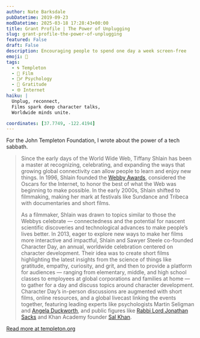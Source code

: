 ```yaml
---
author: Nate Barksdale
pubDatetime: 2019-09-23
modDatetime: 2025-03-18 17:28:43+00:00
title: Grant Profile | The Power of Unplugging
slug: grant-profile-the-power-of-unplugging
featured: False
draft: False
description: Encouraging people to spend one day a week screen-free
emoji: 🔌
tags:
  - 🌀 Templeton
  - 🎥 Film
  - 🧘‍♂️ Psychology
  - 🙏 Gratitude
  - 🌐 Internet
haiku: |
  Unplug, reconnect,  
  Films spark deep character talks,  
  Worldwide minds unite.

coordinates: [37.7749, -122.4194]
---
```


For the John Templeton Foundation, I wrote about the power of a tech sabbath.

> Since the early days of the World Wide Web, Tiffany Shlain has been a master at recognizing, celebrating, and expanding the ways that growing global connectivity can allow people to learn and enjoy new things. In 1996, Shlain founded the [Webby Awards](https://www.webbyawards.com), considered the Oscars for the Internet, to honor the best of what the Web was beginning to make possible. In the early 2000s, Shlain shifted to filmmaking, making her mark at festivals like Sundance and Tribeca with documentaries and short films.
>
> As a filmmaker, Shlain was drawn to topics similar to those the Webbys celebrate — connectedness and the potential for nascent scientific discoveries and technological advances to make people’s lives better. In 2013, eager to explore new ways to make her films more interactive and impactful, Shlain and Sawyer Steele co-founded Character Day, an annual, worldwide celebration centered on character development. Their idea was to create short films highlighting the latest insights from the science of things like gratitude, empathy, curiosity, and grit, and then to provide a platform for audiences — ranging from elementary, middle, and high school classes to employees at global corporations and families at home — to gather for a day and discuss topics around character development. Character Day’s in-person discussions are augmented with short films, online resources, and a global livecast linking the events together, featuring leading experts like psychologists Martin Seligman and [Angela Duckworth](https://angeladuckworth.com), and public figures like [Rabbi Lord Jonathan Sacks](http://rabbisacks.org) and Khan Academy founder [Sal Khan](https://www.ted.com/speakers/salman_khan).

[Read more at templeton.org](https://www.templeton.org/grant/cultivatingcharacter-a-global-movement-to-cultivate-character-both-online-and-off-through-living-24-6)
